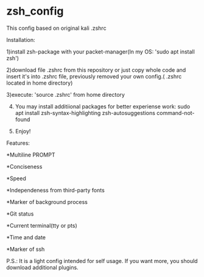 # zsh_config

This config based on original kali .zshrc

Installation:

 1)install zsh-package with your packet-manager(In my OS: 'sudo apt install zsh')
 
 2)download file .zshrc from this repository or just copy whole code and insert it's into .zshrc file, previously removed your own config.( .zshrc located in home directory)
 
 3)execute: 'source .zshrc' from home directory
 
 4) You may install additiional packages for better experiense work:
   sudo apt install zsh-syntax-highlighting zsh-autosuggestions command-not-found
   
 5) Enjoy!
 
Features:

  *Multiline PROMPT
  
  *Conciseness
  
  *Speed
  
  *Independeness from third-party fonts
  
  *Marker of background process
  
  *Git status
  
  *Current terminal(tty or pts)
  
  *Time and date
  
  *Marker of ssh

P.S.: It is a light config intended for self usage. If you want more, you should download additional plugins.
